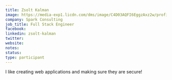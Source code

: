 ```yaml
---
title: Zsolt Kalman
image: https://media-exp1.licdn.com/dms/image/C4D03AQFI6EggzAxz2w/profile-displayphoto-shrink_800_800/0?e=1596672000&v=beta&t=j_3KkBh5Li8fuFAh8NGOqA57xcrmSVLDJz0TFJBffDs
company: Spark Consulting
job_title: Full Stack Engineer 
facebook:
linkedin: zsolt-kalman
twitter: 
website:
notes:
status: 
type: participant
---
```


I like creating web applications and making sure they are secure! 
